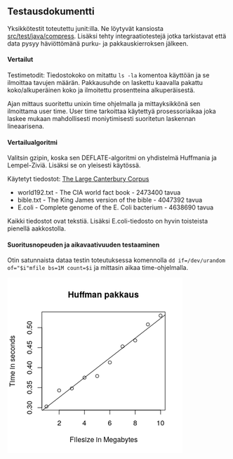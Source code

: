 ## Testausdokumentti

Yksikkötestit toteutettu junit:illa. 
Ne löytyvät kansiosta [src/test/java/compress](https://github.com/kotommi/pakkaaja/tree/master/src/test/java/compress).
Lisäksi tehty integraatiotestejä jotka tarkistavat että data pysyy häviöttömänä purku- ja pakkauskierroksen jälkeen.
#### Vertailut

Testimetodit:
Tiedostokoko on mitattu ```ls -la``` komentoa käyttöän ja se ilmoittaa tavujen määrän.
Pakkausuhde on laskettu kaavalla pakattu koko/alkuperäinen koko ja ilmoitettu prosentteina alkuperäisestä.

Ajan mittaus suoritettu unixin time ohjelmalla ja mittayksikkönä sen ilmoittama user time.
User time tarkoittaa käytettyä prosessoriaikaa joka laskee mukaan mahdollisesti moniytimisesti suoritetun laskennan lineaarisena.

#### Vertailualgoritmi
 
Valitsin gzipin, koska sen DEFLATE-algoritmi on yhdistelmä Huffmania ja Lempel-Ziviä.
Lisäksi se on yleisesti käytössä.

Käytetyt tiedostot:
[The Large Canterbury Corpus](http://www.data-compression.info/Corpora/CanterburyCorpus/index.html)
* world192.txt - The CIA world fact book - 2473400 tavua
* bible.txt - The King James version of the bible - 4047392 tavua
* E.coli - Complete genome of the E. Coli bacterium - 4638690 tavua

Kaikki tiedostot ovat tekstiä. Lisäksi E.coli-tiedosto on hyvin toisteista pienellä aakkostolla.

#### Suoritusnopeuden ja aikavaativuuden testaaminen
Otin satunnaista dataa testin toteutuksessa komennolla ```dd if=/dev/urandom of="$i"mfile bs=1M count=$i``` ja mittasin aikaa time-ohjelmalla.


![Huffman pakkaus](kuvat/huf_pak.png)
